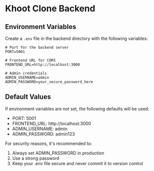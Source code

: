 # Khoot Clone Backend

## Environment Variables

Create a `.env` file in the backend directory with the following variables:

```env
# Port for the backend server
PORT=5001

# Frontend URL for CORS
FRONTEND_URL=http://localhost:3000

# Admin credentials
ADMIN_USERNAME=admin
ADMIN_PASSWORD=your_secure_password_here
```

## Default Values
If environment variables are not set, the following defaults will be used:
- PORT: 5001
- FRONTEND_URL: http://localhost:3000
- ADMIN_USERNAME: admin
- ADMIN_PASSWORD: admin123

For security reasons, it's recommended to:
1. Always set ADMIN_PASSWORD in production
2. Use a strong password
3. Keep your .env file secure and never commit it to version control
